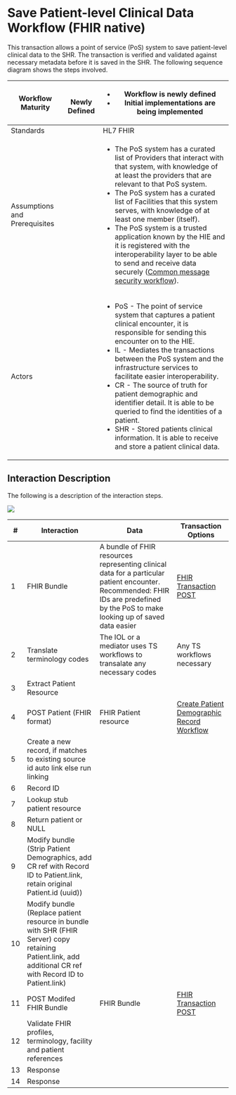 # Save Patient-level Clinical Data Workflow (FHIR native)

This transaction allows a point of service (PoS) system to save patient-level clinical data to the SHR. The transaction is verified and validated against necessary metadata before it is saved in the SHR. The following sequence diagram shows the steps involved.

| **Workflow Maturity**         | <p><img src="https://lh6.googleusercontent.com/Kxkqfa92YGW3mIOmWio0Twi4YLMA92z6mL1MuFzkx4AWS5CX5zbzWid5z4p2W-e6O66llKpaU0r6lzwyXfhbIiWmkVEuPDy6stX5x5L8uC2DkEXs6qUFX-7xxXTlb9hbkg" alt=""></p><p><strong>Newly Defined</strong></p> | <ul><li><strong>Workflow is newly defined</strong></li><li><strong>Initial implementations are being implemented</strong></li></ul>  |
| --- | --- | --- |
| Standards |  | HL7 FHIR |
| Assumptions and Prerequisites |  | <ul><li>The PoS system has a curated list of Providers that interact with that system, with knowledge of at least the providers that are relevant to that PoS system.</li><li>The PoS system has a curated list of Facilities that this system serves, with knowledge of at least one member (itself).</li><li>The PoS system is a trusted application known by the HIE and it is registered with the interoperability layer to be able to send and receive data securely (<a href="https://wiki.ohie.org/display/documents/Common+message+security+workflow">Common message security workflow</a>).</li> |
| Actors |  | <ul><li>PoS - The point of service system that captures a patient clinical encounter, it is responsible for sending this encounter on to the HIE.</li><li>IL - Mediates the transactions between the PoS system and the infrastructure services to facilitate easier interoperability.</li><li>CR - The source of truth for patient demographic and identifier detail. It is able to be queried to find the identities of a patient.</li><li>SHR - Stored patients clinical information. It is able to receive and store a patient clinical data.</li></ul> |

## **Interaction Description**

The following is a description of the interaction steps.

[![](https://mermaid.ink/img/pako:eNqNVE1v2kAQ_Ssjn4LkVqVJvzjkUEgVJBKQnfZS-7DxjmGE2XV310lQlP_eWRscYgjigICdN7Pvzbyd5yDTEoNBYPFfhSrDEYm5EatEAZTCOMqoFMrBTMfdo_F00j0aRt2T-DqCs1_X4whiNA9oeonyEC734fKSKwzgbz-FGvCzUrJAHxWZowfhcHsFf7XozyncGaFs4eMOzYqULvR8DV6H7aLPU7h6coYLwkw4QmYUodWVyfAVOowYeZHCbBrftbCGdK7NSrjeG1KNyGG0zfySwtCgjwhQ-AgGM21kCJQD52YLtOA04BNZR2oOze1AEkTF5wWpJWBhEUyl6n8Mai9oVHxNmbUvCuORD0nskGl07PWaU7-lMNF6WZVgXXXPo2nUmZ0mtLUOzAr2D1tW3z0rVxnVVtUGbn9PJh2KB8uKgg2Uw-20Ta4btDfAHyncaEn5Gu5re8BZ7AyV7ZhGuNLs13JBmQ1BSMkdYXU5PJJbvHbNT2CT8tH3OGSME6SYMs1JiaKN8lzOqopkr6ZZD4Z5HifZ_7THMsKyEDzmbsOB79xgaoZ7zWEfl-sNO2-Xt6y9QP6QI-1Jn6S1EaLkcaP0-5sHUAtB-e6bPNklB2_h5_tHFCR9pTpWGp1TgTy8ncccQi4yKsitQSi508QcjV9S9rgz--femrbUyuIpZmy6wjvJ5168m8uwIAxWTFOQ5JX57ONJ4Ba4wiQY8E8pzDIJEvXCuKr0Iq94VtoEg1ywk8LAP_l4rbJg4EyFW9Bm57YorJNumsVc7-eX_7nD3qM?type=png)](https://mermaid.live/edit#pako:eNqNVE1v2kAQ_Ssjn4LkVqVJvzjkUEgVJBKQnfZS-7DxjmGE2XV310lQlP_eWRscYgjigICdN7Pvzbyd5yDTEoNBYPFfhSrDEYm5EatEAZTCOMqoFMrBTMfdo_F00j0aRt2T-DqCs1_X4whiNA9oeonyEC734fKSKwzgbz-FGvCzUrJAHxWZowfhcHsFf7XozyncGaFs4eMOzYqULvR8DV6H7aLPU7h6coYLwkw4QmYUodWVyfAVOowYeZHCbBrftbCGdK7NSrjeG1KNyGG0zfySwtCgjwhQ-AgGM21kCJQD52YLtOA04BNZR2oOze1AEkTF5wWpJWBhEUyl6n8Mai9oVHxNmbUvCuORD0nskGl07PWaU7-lMNF6WZVgXXXPo2nUmZ0mtLUOzAr2D1tW3z0rVxnVVtUGbn9PJh2KB8uKgg2Uw-20Ta4btDfAHyncaEn5Gu5re8BZ7AyV7ZhGuNLs13JBmQ1BSMkdYXU5PJJbvHbNT2CT8tH3OGSME6SYMs1JiaKN8lzOqopkr6ZZD4Z5HifZ_7THMsKyEDzmbsOB79xgaoZ7zWEfl-sNO2-Xt6y9QP6QI-1Jn6S1EaLkcaP0-5sHUAtB-e6bPNklB2_h5_tHFCR9pTpWGp1TgTy8ncccQi4yKsitQSi508QcjV9S9rgz--femrbUyuIpZmy6wjvJ5168m8uwIAxWTFOQ5JX57ONJ4Ba4wiQY8E8pzDIJEvXCuKr0Iq94VtoEg1ywk8LAP_l4rbJg4EyFW9Bm57YorJNumsVc7-eX_7nD3qM)

| **#** | Interaction | Data  | Transaction Options |
| ----- | --- | --- | --- |
| 1 | FHIR Bundle | A bundle of FHIR resources representing clinical data for a particular patient encounter. Recommended: FHIR IDs are predefined by the PoS to make looking up of saved data easier | [FHIR Transaction POST](https://www.hl7.org/fhir/http.html#transaction) |
| 2 | Translate terminology codes | The IOL or a mediator uses TS workflows to transalate any necessary codes | Any TS workflows necessary |
| 3 | Extract Patient Resource | | |
| 4 | POST Patient (FHIR format) | FHIR Patient resource | [Create Patient Demographic Record Workflow](../patient-identity-management-workflows/create-patient-demographic-record-workflow-1.md) |
| 5 | Create a new record, if matches to existing source id auto link else run linking | | |
| 6 | Record ID | | |
| 7 | Lookup stub patient resource | | |
| 8 | Return patient or NULL | | |
| 9 | Modify bundle (Strip Patient Demographics, add CR ref with Record ID to Patient.link, retain original Patient.id (uuid)) | | |
| 10 | Modify bundle (Replace patient resource in bundle with SHR (FHIR Server) copy retaining Patient.link, add additional CR ref with Record ID to Patient.link) | | |
| 11 | POST Modifed FHIR Bundle | FHIR Bundle | [FHIR Transaction POST](https://www.hl7.org/fhir/http.html#transaction) |
| 12 | Validate FHIR profiles, terminology, facility and patient references | | |
| 13 | Response | | |
| 14 | Response | | |
